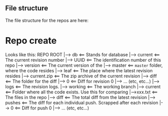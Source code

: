 File structure
----------------
The file structure for the repos are here:

Repo create
==============
  Looks like this:
  REPO ROOT
  |--> db <== Stands for database
    |--> current <== The current revision number
    |--> UUID <== The identification number of this repo
    |--> version <== The current version of the
  |--> master <== `master` folder, where the code resides
    |--> leaf <== The place where the latest revision resides
      |--> current.zip <== The zip archive of the current revision
      |--> diff <== The folder for the diff
        |--> 0 <== Diff for revision 0
        |--> ... (etc, etc...)
      |--> logs <== The revision logs.
    |--> working <== The working branch
        |--> current <== Folder where all the code exists. Use this for comparing
          |-->xxx.txt <== The files in the repo
        |--> diff <== The total diff from the latest revision
        |--> pushes <== The diff for each individual push. Scrapped after each revision
          |--> 0 <== Diff for push 0
          |--> ... (etc, etc...)

